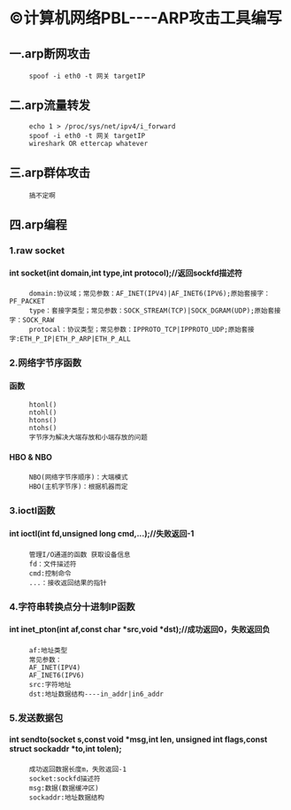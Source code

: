 # ©计算机网络PBL----ARP攻击工具编写
## 一.arp断网攻击
         spoof -i eth0 -t 网关 targetIP
## 二.arp流量转发
         echo 1 > /proc/sys/net/ipv4/i_forward
         spoof -i eth0 -t 网关 targetIP
         wireshark OR ettercap whatever
## 三.arp群体攻击
         搞不定啊
## 四.arp编程
###   1.raw socket
####     int socket(int domain,int type,int protocol);//返回sockfd描述符
         domain:协议域；常见参数：AF_INET(IPV4)|AF_INET6(IPV6);原始套接字：PF_PACKET
         type：套接字类型；常见参数：SOCK_STREAM(TCP)|SOCK_DGRAM(UDP);原始套接字：SOCK_RAW
         protocal：协议类型；常见参数：IPPROTO_TCP|IPPROTO_UDP;原始套接字:ETH_P_IP|ETH_P_ARP|ETH_P_ALL
###   2.网络字节序函数
#### 函数
         htonl()
         ntohl()
         htons()
         ntohs()
         字节序为解决大端存放和小端存放的问题
#### HBO & NBO
         NBO(网络字节序顺序)：大端模式
         HBO(主机字节序)：根据机器而定
###  3.ioctl函数
####     int ioctl(int fd,unsigned long cmd,...);//失败返回-1
         管理I/O通道的函数 获取设备信息
         fd：文件描述符
         cmd:控制命令
         ...：接收返回结果的指针
### 4.字符串转换点分十进制IP函数
####     int inet_pton(int af,const char *src,void *dst);//成功返回0，失败返回负
         af:地址类型
         常见参数：
         AF_INET(IPV4)
         AF_INET6(IPV6)
         src:字符地址
         dst:地址数据结构----in_addr|in6_addr
### 5.发送数据包
####     int sendto(socket s,const void *msg,int len, unsigned int flags,const struct sockaddr *to,int tolen);
         成功返回数据长度m，失败返回-1
         socket:sockfd描述符
         msg:数据(数据缓冲区)
         sockaddr:地址数据结构
